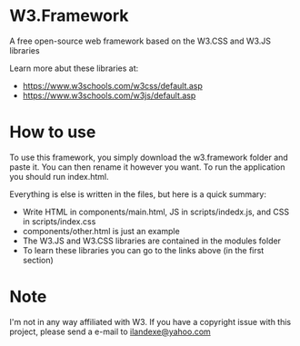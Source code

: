 # W3.Framework
A free open-source web framework based on the W3.CSS and W3.JS libraries

Learn more abut these libraries at:

- https://www.w3schools.com/w3css/default.asp
- https://www.w3schools.com/w3js/default.asp

# How to use

To use this framework, you simply download the w3.framework folder and paste it. 
You can then rename it however you want. 
To run the application you should run index.html. 

Everything is else is written in the files, but here is a quick summary:
- Write HTML in components/main.html, JS in scripts/indedx.js, and CSS in scripts/index.css
- components/other.html is just an example
- The W3.JS and W3.CSS libraries are contained in the modules folder
- To learn these libraries you can go to the links above (in the first section)

# Note
I'm not in any way affiliated with W3. If you have a copyright issue with this project, please send a e-mail to ilandexe@yahoo.com
